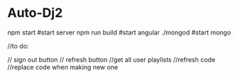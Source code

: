 # Auto-Dj2


npm start #start server
npm run build #start angular
./mongod #start mongo



//to do:

// sign out button
// refresh button
//get all user playlists
//refresh code
//replace code when making new one